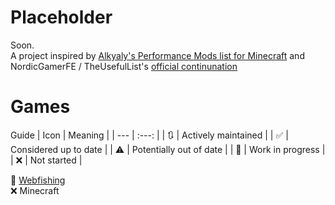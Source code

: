 # Placeholder
Soon.  
A project inspired by [Alkyaly's Performance Mods list for Minecraft](https://web.archive.org/web/20211201121958/https://gist.github.com/alkyaly/02830c560d15256855bc529e1e232e88) and NordicGamerFE / TheUsefulList's [official continunation](https://github.com/TheUsefulLists/UsefulMods)

# Games
Guide
| Icon | Meaning |
| --- | :---: |
| 🔃 | Actively maintained |
| ✅ | Considered up to date |
| ⚠ | Potentially out of date |
| 🚧 | Work in progress |
| ❌ | Not started |

🚧 [Webfishing](https://github.com/DJSng106/placeholder/tree/webfishing)  
❌ Minecraft  
